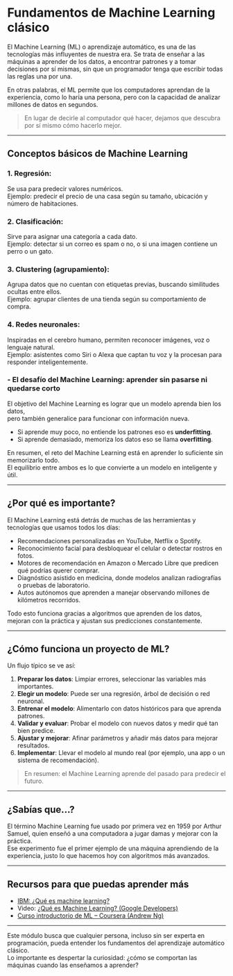 # **Fundamentos de Machine Learning clásico** 

El Machine Learning (ML) o aprendizaje automático, es una de las tecnologías más influyentes de nuestra era.
Se trata de enseñar a las máquinas a aprender de los datos, a encontrar patrones y a tomar decisiones por sí mismas, sin que un programador tenga que escribir todas las reglas una por una.

En otras palabras, el ML permite que los computadores aprendan de la experiencia, como lo haría una persona, pero con la capacidad de analizar millones de datos en segundos.

>En lugar de decirle al computador qué hacer, dejamos que descubra por sí mismo cómo hacerlo mejor.

---

## **Conceptos básicos de Machine Learning**

### 1. **Regresión:**  
Se usa para predecir valores numéricos.  
Ejemplo: predecir el precio de una casa según su tamaño, ubicación y número de habitaciones.  

### 2. **Clasificación:**  
Sirve para asignar una categoría a cada dato.  
Ejemplo: detectar si un correo es spam o no, o si una imagen contiene un perro o un gato.  

### 3. **Clustering (agrupamiento):**  
Agrupa datos que no cuentan con etiquetas previas, buscando similitudes ocultas entre ellos.  
Ejemplo: agrupar clientes de una tienda según su comportamiento de compra.  

### 4. **Redes neuronales:**  
Inspiradas en el cerebro humano, permiten reconocer imágenes, voz o lenguaje natural.  
Ejemplo: asistentes como Siri o Alexa que captan tu voz y la procesan para responder inteligentemente.  



### - **El desafío del Machine Learning: aprender sin pasarse ni quedarse corto**  
El objetivo del Machine Learning es lograr que un modelo aprenda bien los datos,  
pero también generalice para funcionar con información nueva.

  - Si aprende muy poco, no entiende los patrones eso es **underfitting**.
  - Si aprende demasiado, memoriza los datos eso se llama **overfitting**.

En resumen, el reto del Machine Learning está en aprender lo suficiente sin memorizarlo todo.  
El equilibrio entre ambos es lo que convierte a un modelo en inteligente y útil.


---
## **¿Por qué es importante?**
El Machine Learning está detrás de muchas de las herramientas y tecnologías que usamos todos los días:

- Recomendaciones personalizadas en YouTube, Netflix o Spotify.
- Reconocimiento facial para desbloquear el celular o detectar rostros en fotos.
- Motores de recomendación en Amazon o Mercado Libre que predicen qué podrías querer comprar.
- Diagnóstico asistido en medicina, donde modelos analizan radiografías o pruebas de laboratorio.
- Autos autónomos que aprenden a manejar observando millones de kilómetros recorridos.

Todo esto funciona gracias a algoritmos que aprenden de los datos, mejoran con la práctica y ajustan sus predicciones constantemente.

---
## **¿Cómo funciona un proyecto de ML?**
Un flujo típico se ve así:  

1. **Preparar los datos**: Limpiar errores, seleccionar las variables más importantes.  
2. **Elegir un modelo**: Puede ser una regresión, árbol de decisión o red neuronal.
3. **Entrenar el modelo**: Alimentarlo con datos históricos para que aprenda patrones. 
4. **Validar y evaluar**: Probar el modelo con nuevos datos y medir qué tan bien predice.
5. **Ajustar y mejorar**: Afinar parámetros y añadir más datos para mejorar resultados. 
6. **Implementar**: Llevar el modelo al mundo real (por ejemplo, una app o un sistema de recomendación).  
>En resumen: el Machine Learning aprende del pasado para predecir el futuro.
---
## **¿Sabías que...?**

El término Machine Learning fue usado por primera vez en 1959 por Arthur Samuel, quien enseñó a una computadora a jugar damas y mejorar con la práctica.  
Ese experimento fue el primer ejemplo de una máquina aprendiendo de la experiencia, justo lo que hacemos hoy con algoritmos más avanzados.

---

## **Recursos para que puedas aprender más**
- [IBM: ¿Qué es machine learning?](https://www.ibm.com/mx-es/think/topics/machine-learning)
- Video: [¿Qué es Machine Learning? (Google Developers)](https://www.youtube.com/watch?v=ukzFI9rgwfU)  
- [Curso introductorio de ML – Coursera (Andrew Ng)](https://www.coursera.org/learn/machine-learning)  

---

Este módulo busca que cualquier persona, incluso sin ser experta en programación, pueda entender los fundamentos del aprendizaje automático clásico.  
Lo importante es despertar la curiosidad: ¿cómo se comportan las máquinas cuando las enseñamos a aprender?  
